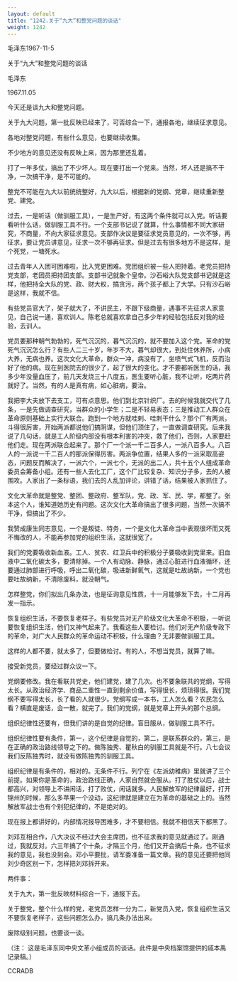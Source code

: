 ```yaml
---
layout: default
title: "1242.关于“九大”和整党问题的谈话"
weight: 1242
---
```


毛泽东1967-11-5

关于“九大”和整党问题的谈话

毛泽东

1967.11.05

今天还是谈九大和整党问题。

关于九大问题，第一批反映已经来了，可否综合一下，通报各地，继续征求意见。

各地对整党问题，有些什么意见，也要继续收集。

不少地方的意见还没有反映上来，因为那里还乱着。

打了一年多仗，搞出了不少坏人。现在要打出一个党来。当然，坏人还是搞不干净，一次搞干净，是不可能的。

整党不可能在九大以前统统整好，九大以后，根据新的党纲、党章，继续重新整党、建党。

过去，一是听话（做驯服工具），一是生产好，有这两个条件就可以入党。听话要看听什么话，做驯服工具不行。一个支部书记说了就算，什么事情都不同大家研究，不商量，不向大家征求意见。支部作决议是要征求党员意见的，一次不够，再征求，要让党员讲意见，征求一次不够再征求。但是过去有很多地方不是这样，是个死党，一塘死水。

过去青年人入团可困难啦，比入党更困难。党团组织被一些人把持着。老党员把持党支部，老团员把持团支部。支部书记就象个皇帝。沙石峪大队党支部书记就是这样，他把持全大队的党、政、财大权，搞贪污，两个孩子都上了大学。只有沙石峪是这样，我就不信。

有些党员官大了，架子就大了，不讲民主，不跟下级商量，遇事不先征求人家意见，自己说一通，喜欢训人。陈老总就喜欢拿自己多少年的经验包括反对我的经验，去训人。

党员要那种朝气勃勃的，死气沉沉的，暮气沉沉的，就不要加入这个党。革命的党死气沉沉怎么行？有些人二三十岁，年岁不大，暮气却很大，到处住休养所，小病大养，无病也养。这次文化大革命，群众一冲，病没有了，坐喷气式飞机，反而治好了他的病。现在到医院去的很少了，起了很大的变化。才不要都听医生的话，我多少年没量血压了，前几天发烧三十八度五，医生要听心脏，我不让听，吃两片药就好了。当然，有的人是真有病，如心脏病，要治。

我把李大夫放下去支工，可有点意思。他们到北京针织厂。去的时候我就交代了几条，一是先做调查研究，当群众的小学生；二是不轻易表态；三是推动工人群众在革命原则基础上实行大联合。跑到一个地方就哇剌、哇刺干什么？那个厂有两派，斗得很厉害，开始两派都说他们搞阴谋，但他们顶住了，一直做调查研究。后来我说了几句话，就是工人阶级内部没有根本利害的冲突，救了他们，否则，人家要赶他们走。现在两派联合起来了。那个厂一个派一千二百多人，一派八百多人。八百人的一派说一千二百人的那派保得厉害。两派争位置，结果人多的一派采取高姿态，问题反而解决了，一派六个，一派七个，无派的出二人，共十五个人组成革命委员会筹备小组。还有一些人去化工厂，这个厂比较复杂、知识分子多，去的人被围攻。人家出了一条标语，我们去的人乱加评论，讲错了话，结果被人家抓住了。

文化大革命就是整党、整团、整政府、整军队，党、政、军、民、学，都整了。张本这个人，谁知道她历史有问题。这次文化大革命搞出了很多问题，当然一次搞不干净，但搞出了不少。

我赞成康生同志意见，一个是叛徒、特务，一个是文化大革命当中表观很坏而又死不悔改的人，不能再参加党的组织生活，这就很宽了。

我们的党要吸收新血液。工人、贫农、红卫兵中的积极分子要吸收到党里来。旧血液中二氧化碳太多，要清除掉。一个人有动脉、静脉，通过心脏进行血液循环，还要通过肺部进行呼吸，呼出二氧化碳，吸进新鲜氧气，这就是吐故纳新。一个党也要吐故纳新，不清除废料，就没朝气。

怎样整党，你们拟出几条办法，也是征询意见性质，十一月能够发下去，十二月再发一指示。

恢复组织生活，不要恢复老样子。有些党员对无产阶级文化大革命不积极，一听说要恢复组织生活，他们又神气起来了。我看这些人要检讨。他们对无产阶级专政下的革命，对广大人民群众的革命运动不积极，什么理由？无非要做驯服工具。

这样的人都不要，就太多了，但要做检讨。有的人，不想当党员，就算了嘛。

接受新党员，要经过群众议一下。

党纲要修改。我在看联共党史，他们建党，建了几次。也不要象联共的党纲，写得太长。从政治经济学、商品二重性一直到剩余价值，写得很长，烦琐得很。我们党纲不要写得太长，长了看的人就很少。党纲写成一本书，工人怎么看？农民怎么看？横直是废话，会一散，就完了。我们的党纲，就是党章上开头的那个总纲。

组织纪律性还要有，但我们讲的是自觉的纪律。盲目服从，做驯服工具不行。

组织纪律性要有条件，第一，这个纪律是自觉的，第二，是联系群众的，第三，是在正确的政治路线领导之下的。做陈独秀、瞿秋白的驯服工具就是不行。八七会议我们反陈独秀时，就没有做陈独秀的驯服工具。

组织纪律是有条件的，相对的。无条件不行。列宁在《左派幼稚病》里就讲了三个前提。如果你是革命的，政治路线正确，人家自然就会服从。打了胜仗以后，战士都高兴，对领导上不讲闲话，打了败仗，闲话就多。人民解放军的纪律最好，打开锦州的时候，那么多苹果一个没动，这纪律就是建立在为革命的基础之上的。当然解放军战士也有个别犯纪律的，不是绝对的。

现在报上都讲好的，内部情况报导困难多，才不要相信。我就不相信天下都黑了。

刘邓互相合作，八大决议不经过大会主席团，也不征求我的意见就通过了。刚通过，我就反对。六三年搞了个十条，才隔三个月，他们又开会搞后十条，也不征求我的意见，我也没到会。邓小平要批，请军委准备一篇文章。我的意见还要把他同刘少奇区别一下，怎样把刘邓拆开来。

两件事：

关于九大，第一批反映材料综合一下，通报下去。

关于整党，整个什么样的党，老党员怎样一分为二，新党员入党，恢复组织生活又不要恢复老样子，这些问题怎么办，搞几条办法出来。

废除级别问题，也要谈一谈。

（注： 这是毛泽东同中央文革小组成员的谈话。此件是中央档案馆提供的戚本禹记录稿。）

CCRADB

